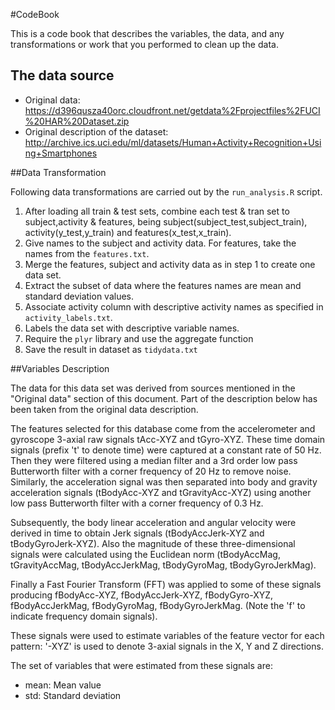 #CodeBook

This is a code book that describes the variables, the data, and any transformations or work that you performed to clean up the data.

## The data source 
 
* Original data: https://d396qusza40orc.cloudfront.net/getdata%2Fprojectfiles%2FUCI%20HAR%20Dataset.zip 
* Original description of the dataset: http://archive.ics.uci.edu/ml/datasets/Human+Activity+Recognition+Using+Smartphones 

##Data Transformation

Following data transformations are carried out by the `run_analysis.R` script. 
  
1. After loading all train & test sets, combine each test & tran set to subject,activity & features, being subject(subject_test,subject_train), activity(y_test,y_train) and features(x_test,x_train).
2. Give names to the subject and activity data. For features, take the names from the `features.txt`.
3. Merge the features, subject and activity data as in step 1 to create one data set. 
4. Extract the subset of data where the features names are mean and standard deviation values.
5. Associate activity column with descriptive activity names as specified in `activity_labels.txt`. 
6. Labels the data set with descriptive variable names.
7. Require the `plyr` library and use the aggregate function
8. Save the result in dataset as `tidydata.txt` 

##Variables Description

The data for this data set was derived from sources mentioned in the "Original data" section of this document. Part of the description below has been taken from the original data description. 
   
The features selected for this database come from the accelerometer and gyroscope 3-axial raw signals tAcc-XYZ and tGyro-XYZ. These time domain signals (prefix 't' to denote time) were captured at a constant rate of 50 Hz. Then they were filtered using a median filter and a 3rd order low pass Butterworth filter with a corner frequency of 20 Hz to remove noise. Similarly, the acceleration signal was then separated into body and gravity acceleration signals (tBodyAcc-XYZ and tGravityAcc-XYZ) using another low pass Butterworth filter with a corner frequency of 0.3 Hz. 
   
Subsequently, the body linear acceleration and angular velocity were derived in time to obtain Jerk signals (tBodyAccJerk-XYZ and tBodyGyroJerk-XYZ). Also the magnitude of these three-dimensional signals were calculated using the Euclidean norm (tBodyAccMag, tGravityAccMag, tBodyAccJerkMag, tBodyGyroMag, tBodyGyroJerkMag). 
   
Finally a Fast Fourier Transform (FFT) was applied to some of these signals producing fBodyAcc-XYZ, fBodyAccJerk-XYZ, fBodyGyro-XYZ, fBodyAccJerkMag, fBodyGyroMag, fBodyGyroJerkMag. (Note the 'f' to indicate frequency domain signals). 
   
These signals were used to estimate variables of the feature vector for each pattern: '-XYZ' is used to denote 3-axial signals in the X, Y and Z directions. 
  
The set of variables that were estimated from these signals are: 

* mean: Mean value 
* std: Standard deviation 
